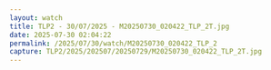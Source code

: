 ```yaml
---
layout: watch
title: TLP2 - 30/07/2025 - M20250730_020422_TLP_2T.jpg
date: 2025-07-30 02:04:22
permalink: /2025/07/30/watch/M20250730_020422_TLP_2
capture: TLP2/2025/202507/20250729/M20250730_020422_TLP_2T.jpg
---
```

